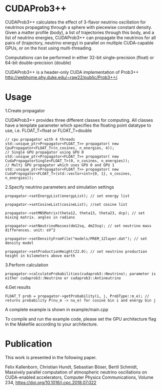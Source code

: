 # CUDAProb3++

CUDAProb3++ calculates the effect of 3-flavor neutrino oscillation for neutrinos propagating through a sphere with piecewise constant density.
Given a matter profile (body), a list of trajectories through this body, and a list of neutrino energies, CUDAProb3++ can propagate the neutrinos for all pairs of (trajectory, neutrino energy) in parallel on multiple CUDA-capable GPUs, or on the host using multi-threading.

Computations can be performed in either 32-bit single-precision (float) or 64-bit double-precision (double)

CUDAProb3++ is a header-only CUDA implementation of Prob3++ http://webhome.phy.duke.edu/~raw22/public/Prob3++/.

# Usage

1.Create propagator

CUDAProb3++ provides three different classes for computing.
All classes have a template parameter which specifies the floating point datatype to use,
i.e. FLOAT_T=float or FLOAT_T=double

```
// cpu propagator with 4 threads
std::unique_ptr<Propagator<FLOAT_T>> propagator( new CpuPropagator<FLOAT_T>(n_cosines, n_energies, 4));
// Single GPU propagator using GPU 0
std::unique_ptr<Propagator<FLOAT_T>> propagator( new CudaPropagatorSingle<FLOAT_T>(0, n_cosines, n_energies));
// Multi GPU propagator which uses GPU 0 and GPU 1
std::unique_ptr<Propagator<FLOAT_T>> propagator( new CudaPropagator<FLOAT_T>(std::vector<int>{0, 1}, n_cosines, n_energies));  
```

2.Specify neutrino parameters and simulation settings

```
propagator->setEnergyList(energyList); // set energy list

propagator->setCosineList(cosineList); //set cosine list

propagator->setMNSMatrix(theta12, theta13, theta23, dcp); // set mixing matrix. angles in radians

propagator->setNeutrinoMasses(dm12sq, dm23sq); // set neutrino mass differences. unit: eV^2

propagator->setDensityFromFile("models/PREM_12layer.dat"); // set density model

propagator->setProductionHeight(22.0); // set neutrino production height in kilometers above earth
```

3.Perform calculation

    propagator->calculateProbabilities(cudaprob3::Neutrino); parameter is either cudaprob3::Neutrino or cudaprob3::Antineutrino

4.Get results

    FLOAT_T prob = propagator->getProbability(i, j, ProbType::m_e); // returns probability P(nu_m -> nu_e) for cosine bin i and energy bin j

A complete example is shown in example/main.cpp

To compile and run the example code, please set the GPU architecture flag in the Makefile according to your architecture.

# Publication
This work is presented in the following paper.

Felix Kallenborn, Christian Hundt, Sebastian Böser, Bertil Schmidt, Massively parallel computation of atmospheric neutrino oscillations on CUDA-enabled accelerators, Computer Physics Communications, Volume 234, https://doi.org/10.1016/j.cpc.2018.07.022
